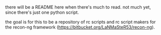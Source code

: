 there will be a README here when there's much to read.
not much yet, since there's just one python script.

the goal is for this to be a repository of rc scripts and rc script makers
for the recon-ng framework (https://bitbucket.org/LaNMaSteR53/recon-ng).
